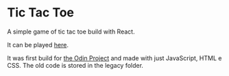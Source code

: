 # Tic Tac Toe
A simple game of tic tac toe build with React.

It can be played [here](https://uauramenezes.github.io/tic-tac-toe/).

It was first build for [the Odin Project](https://www.theodinproject.com/courses/javascript/lessons/tic-tac-toe-javascript?ref=lnav) and made with just JavaScript, HTML e CSS. The old code is stored in the legacy folder.
